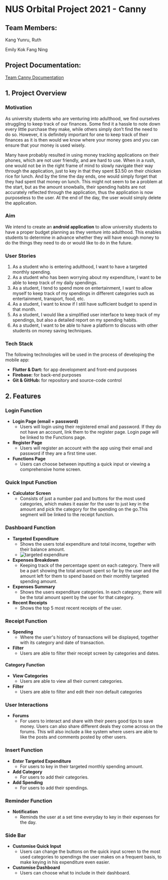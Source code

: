 # NUS Orbital Project 2021 - Canny

## Team Members:
Kang Yunru, Ruth

Emily Kok Fang Ning

## Project Documentation:
[Team Canny Documentation](https://docs.google.com/document/d/1WoM_8MpcHSbMwac13FGqDmxby7W3UP0leAfCGIvcXTU/edit?usp=sharing)

## 1. Project Overview
### Motivation
As university students who are venturing into adulthood, we find ourselves struggling to keep track of our finances. Some find it a hassle to note down every little purchase they make, while others simply don’t find the need to do so. However, it is definitely important for one to keep track of their finances as it is then would we know where your money goes and you can ensure that your money is used wisely.

Many have probably resulted in using money tracking applications on their phones, which are not user friendly, and are hard to use. When in a rush, one would not be in the right frame of mind to slowly navigate their way through the application, just to key in that they spent $3.50 on their chicken rice for lunch. And by the time the day ends, one would simply forget that they had spent that money on lunch. This might not seem to be a problem at the start, but as the amount snowballs, their spending habits are not accurately reflected through the application, thus the application is now purposeless to the user. At the end of the day, the user would simply delete the application.

### Aim
We intend to create an **android application** to allow university students to have a proper budget planning as they venture into adulthood. This enables students to determine in advance whether they will have enough money to do the things they need to do or would like to do in the future.

### User Stories
1. As a student who is entering adulthood, I want to have a targeted monthly spending.
2. As a student who has been worrying about my expenditure, I want to be able to keep track of my daily spendings. 
3. As a student, I tend to spend more on entertainment, I want to allow myself to keep track of my spendings in different categories such as entertainment, transport, food, etc.
4. As a student, I want to know if I still have sufficient budget to spend in that month.
5. As a student, I would like a simplified user interface to keep track of my spendings, but also a detailed report on my spending habits.
6. As a student, I want to be able to have a platform to discuss with other students on money saving techniques.

### Tech Stack
The following technologies will be used in the process of developing the mobile app:
* **Flutter & Dart:** for app development and front-end purposes
* **Firebase:** for back-end purposes
* **Git & GitHub:** for repository and source-code control

## 2. Features
### Login Function
* **Login Page (email + password)**
  * Users will login using their registered email and password. If they do not have an account, link them to the register page. Login page will be linked to the Functions page.
* **Register Page**
  * Users will register an account with the app using their email and password if they are a first time user.
* **Functions Page**
  * Users can choose between inputting a quick input or viewing a comprehensive home screen. 

### Quick Input Function
* **Calculator Screen**
  * Consists of just a number pad and buttons for the most used categories, which makes it easier for the user to just key in the amount and pick the category for the spending on the go.This segment will be linked to the receipt function.

### Dashboard Function
* **Targeted Expenditure**
  * Shows the users total expenditure and total income, together with their balance amount.
  * ![targeted expenditure](/styles/images/targeted-expenditure-card.png)
* **Expenses Breakdown**
  * Keeping track of the percentage spent on each category. There will be a part showing the total amount spent so far by the user and the amount left for them to spend based on their monthly targeted spending amount.
* **Expenses Summary**
  * Shows the users expenditure categories. In each category, there will be the total amount spent by the user for that category.
* **Recent Receipts**
  * Shows the top 5 most recent receipts of the user.

### Receipt Function
* **Spending**
  * Where the user's history of transactions will be displayed, together with its category and date of transaction. 
* **Filter**
  * Users are able to filter their receipt screen by categories and dates.

#### Category Function
* **View Categories**
  * Users are able to view all their current categories.
* **Filter**
  * Users are able to filter and edit their non default categories

### User Interactions
* **Forums**
  * For users to interact and share with their peers good tips to save money. Users can also share different deals they come across on the forums. This will also include a like system where users are able to like the posts and comments posted by other users.

### Insert Function
* **Enter Targeted Expenditure**
  * For users to key in their targeted monthly spending amount.
* **Add Category**
  * For users to add their categories. 
* **Add Spending**
  * For users to add their spendings.

### Reminder Function
* **Notification**
  * Reminds the user at a set time everyday to key in their expenses for the day. 

### Side Bar
* **Customise Quick Input**
  * Users can change the buttons on the quick input screen to the most used categories to spendings the user makes on a frequent basis, to make keying in his expenditure even easier.
* **Customise Dashboard**
  * Users can choose what to include in their dashboard.
